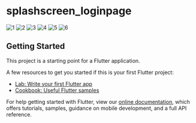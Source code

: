 # splashscreen_loginpage

![1](https://user-images.githubusercontent.com/44303164/154574480-651efbaa-ae5c-43cf-a13e-76e651067ced.png)
![2](https://user-images.githubusercontent.com/44303164/154574485-d6e109ed-c197-48d2-86dc-74380b2f43a1.png)
![3](https://user-images.githubusercontent.com/44303164/154574489-0e66e837-9ef1-47fa-bb95-d182c91cd2cf.png)
![4](https://user-images.githubusercontent.com/44303164/154574493-6a5e5fc3-bf62-4362-9e38-de38e8ffd253.png)
![5](https://user-images.githubusercontent.com/44303164/154574499-9bde5c14-3c3f-4bde-bcf2-f7088baac243.png)
![6](https://user-images.githubusercontent.com/44303164/154574501-8a21f556-526f-4187-b1aa-1f4b6e26c63e.png)


## Getting Started

This project is a starting point for a Flutter application.

A few resources to get you started if this is your first Flutter project:

- [Lab: Write your first Flutter app](https://flutter.dev/docs/get-started/codelab)
- [Cookbook: Useful Flutter samples](https://flutter.dev/docs/cookbook)

For help getting started with Flutter, view our
[online documentation](https://flutter.dev/docs), which offers tutorials,
samples, guidance on mobile development, and a full API reference.
